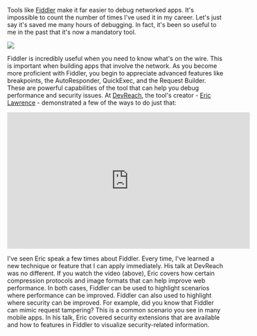 Tools like [Fiddler](https://www.telerik.com/fiddler) make it far easier to debug networked apps. It's impossible to count the number of times I've used it in my career. Let's just say it's saved me many hours of debugging. In fact, it's been so useful to me in the past that it's now a mandatory tool.

![](https://i.imgur.com/24TGN0c.png)

Fiddler is incredibly useful when you need to know what's on the wire. This is important when building apps that involve the network. As you become more proficient with Fiddler, you begin to appreciate advanced features like breakpoints, the AutoResponder, QuickExec, and the Request Builder. These are powerful capabilities of the tool that can help you debug performance and security issues. At [DevReach](http://devreach.com/), the tool's creator - [Eric Lawrence](https://twitter.com/ericlaw) - demonstrated a few of the ways to do just that:

<iframe width="560" height="315" src="https://www.youtube.com/embed/N94PFHtbtdk" frameborder="0" allow="autoplay; encrypted-media" allowfullscreen></iframe>

I've seen Eric speak a few times about Fiddler. Every time, I've learned a new technique or feature that I can apply immediately. His talk at DevReach was no different. If you watch the video (above), Eric covers how certain compression protocols and image formats that can help improve web performance. In both cases, Fiddler can be used to highlight scenarios where performance can be improved. Fiddler can also used to highlight where security can be improved. For example, did you know that Fiddler can mimic request tampering? This is a common scenario you see in many mobile apps. In his talk, Eric covered security extensions that are available and how to features in Fiddler to visualize security-related information.
